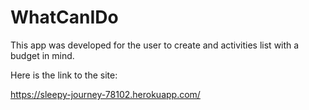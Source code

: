 # WhatCanIDo


This app was developed for the user to create and activities list with a budget in mind.

Here is the link to the site:

https://sleepy-journey-78102.herokuapp.com/
